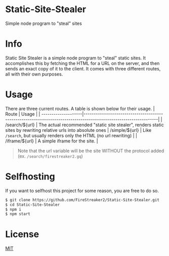 # Static-Site-Stealer
 Simple node program to "steal" sites

# Info
Static Site Stealer is a simple node program to "steal" static sites. It accomplishes this by fetching the HTML for a URL on the server, and then sends an exact copy of it to the client. It comes with three different routes, all with their own purposes.

# Usage
There are three current routes. A table is shown below for their usage.
| Route               | Usage                                                                                                            |
| --------------------|------------------------------------------------------------------------------------------------------------------|
| /search/${url}      | The actual recommended "static site stealer", renders static sites by rewriting relative urls into absolute ones
| /simple/${url}      | Like ``/search``, but usually renders only the HTML (no url rewriting)                                           |
| /iframe/${url}      | A simple iframe for the site.                                                                                    |

> Note that the url variable will be the site WITHOUT the protocol added (ex. ``/search/firestreaker2.gq``)

# Selfhosting
If you want to selfhost this project for some reason, you are free to do so.
```bash
$ git clone https://github.com/FireStreaker2/Static-Site-Stealer.git
$ cd Static-Site-Stealer
$ npm i
$ npm start
```

# License
<a href="https://github.com/FireStreaker2/Static-Site-Stealer/blob/main/LICENSE">MIT</a>